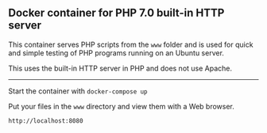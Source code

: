 ## Docker container for PHP 7.0 built-in HTTP server

This container serves PHP scripts from the `www` folder and is used for quick
and simple testing of PHP programs running on an Ubuntu server.

This uses the built-in HTTP server in PHP and does not use Apache.

----

Start the container with `docker-compose up`

Put your files in the `www` directory and view them with a Web browser.

`http://localhost:8080`
